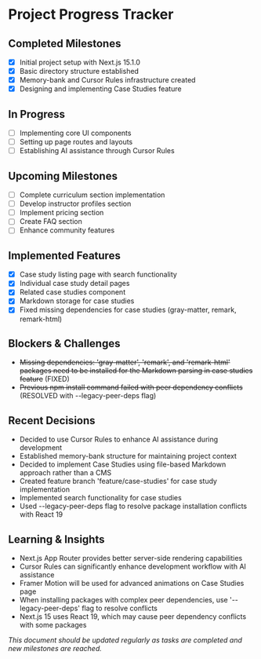 # Project Progress Tracker

## Completed Milestones
- [x] Initial project setup with Next.js 15.1.0
- [x] Basic directory structure established
- [x] Memory-bank and Cursor Rules infrastructure created
- [x] Designing and implementing Case Studies feature

## In Progress
- [ ] Implementing core UI components
- [ ] Setting up page routes and layouts
- [ ] Establishing AI assistance through Cursor Rules

## Upcoming Milestones
- [ ] Complete curriculum section implementation
- [ ] Develop instructor profiles section
- [ ] Implement pricing section
- [ ] Create FAQ section
- [ ] Enhance community features

## Implemented Features
- [x] Case study listing page with search functionality
- [x] Individual case study detail pages
- [x] Related case studies component
- [x] Markdown storage for case studies
- [x] Fixed missing dependencies for case studies (gray-matter, remark, remark-html)

## Blockers & Challenges
- ~~Missing dependencies: 'gray-matter', 'remark', and 'remark-html' packages need to be installed for the Markdown parsing in case studies feature~~ (FIXED)
- ~~Previous npm install command failed with peer dependency conflicts~~ (RESOLVED with --legacy-peer-deps flag)

## Recent Decisions
- Decided to use Cursor Rules to enhance AI assistance during development
- Established memory-bank structure for maintaining project context
- Decided to implement Case Studies using file-based Markdown approach rather than a CMS
- Created feature branch 'feature/case-studies' for case study implementation
- Implemented search functionality for case studies
- Used --legacy-peer-deps flag to resolve package installation conflicts with React 19

## Learning & Insights
- Next.js App Router provides better server-side rendering capabilities
- Cursor Rules can significantly enhance development workflow with AI assistance
- Framer Motion will be used for advanced animations on Case Studies page
- When installing packages with complex peer dependencies, use '--legacy-peer-deps' flag to resolve conflicts
- Next.js 15 uses React 19, which may cause peer dependency conflicts with some packages

*This document should be updated regularly as tasks are completed and new milestones are reached.* 